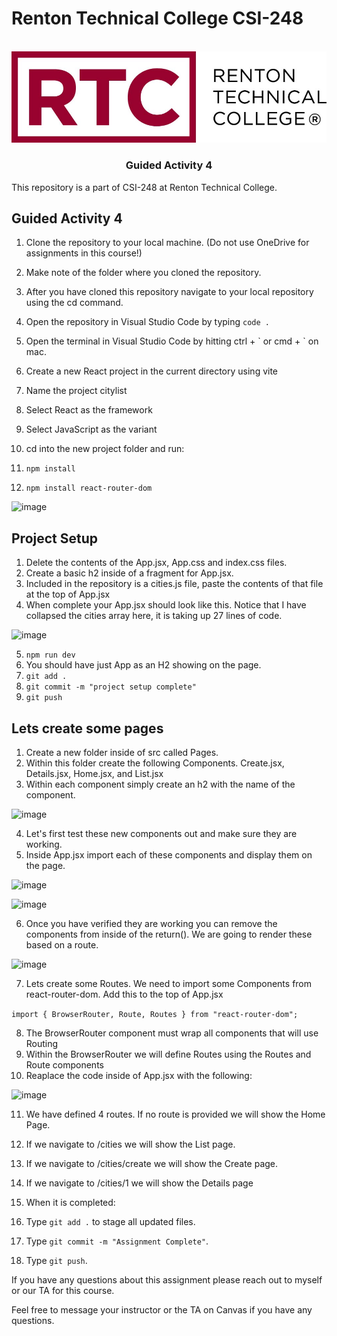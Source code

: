 # Renton Technical College CSI-248
<br />    

<div align="center">  
    <img src="logo.jpg" alt="Logo">
    <h3 align="center">Guided Activity 4</h3>
</div>

This repository is a part of CSI-248 at Renton Technical College.

## Guided Activity 4

1. Clone the repository to your local machine. (Do not use OneDrive for assignments in this course!)
2. Make note of the folder where you cloned the repository.
3. After you have cloned this repository navigate to your local repository using the cd command.
4. Open the repository in Visual Studio Code by typing `code .`

5. Open the terminal in Visual Studio Code by hitting ctrl + \` or cmd + \` on mac.
6. Create a new React project in the current directory using vite
7. Name the project citylist
8. Select React as the framework
9. Select JavaScript as the variant
10. cd into the new project folder and run:
11. `npm install`
12. `npm install react-router-dom`

![image](https://github.com/EmeryCSI/CSI248F23_GuidedActivity4/assets/102991550/65edb0e8-a79b-4efc-9460-1c352a86061e)


## Project Setup

1. Delete the contents of the App.jsx, App.css and index.css files.
2. Create a basic h2 inside of a fragment for App.jsx.
3. Included in the repository is a cities.js file, paste the contents of that file at the top of App.jsx
4. When complete your App.jsx should look like this. Notice that I have collapsed the cities array here, it is taking up 27 lines of code.

![image](https://github.com/EmeryCSI/CSI248F23_GuidedActivity4/assets/102991550/76d406d5-d1a2-4ac7-b4b9-e3f8fffab910)


5. `npm run dev`
6. You should have just App as an H2 showing on the page.
7. `git add .`
8. `git commit -m "project setup complete"`
9. `git push`

## Lets create some pages

1. Create a new folder inside of src called Pages.
2. Within this folder create the following Components. Create.jsx, Details.jsx, Home.jsx, and List.jsx
3. Within each component simply create an h2 with the name of the component.

![image](https://github.com/EmeryCSI/CSI248F23_GuidedActivity4/assets/102991550/367beb61-cb87-4c75-93ac-16f75d7c406e)


4. Let's first test these new components out and make sure they are working.
5. Inside App.jsx import each of these components and display them on the page.

![image](https://github.com/EmeryCSI/CSI248F23_GuidedActivity4/assets/102991550/c69f9fc6-9b38-46ae-ab36-e0e78d75964a)

![image](https://github.com/EmeryCSI/CSI248F23_GuidedActivity4/assets/102991550/d0f34534-ac0a-40e3-84cf-b7859ca06815)

6. Once you have verified they are working you can remove the components from inside of the return(). We are going to render these based on a route.

![image](https://github.com/EmeryCSI/CSI248F23_GuidedActivity4/assets/102991550/375d8ab1-0e14-46bd-b012-1c017b957649)

7. Lets create some Routes. We need to import some Components from react-router-dom. Add this to the top of App.jsx

```import { BrowserRouter, Route, Routes } from "react-router-dom";```

8. The BrowserRouter component must wrap all components that will use Routing
9. Within the BrowserRouter we will define Routes using the Routes and Route components
10. Reaplace the code inside of App.jsx with the following:

![image](https://github.com/EmeryCSI/CSI248F23_GuidedActivity4/assets/102991550/df53b001-c0a4-4f8b-8573-75d70922b219)

11. We have defined 4 routes. If no route is provided we will show the Home Page.
12. If we navigate to /cities we will show the List page.
13. If we navigate to /cities/create we will show the Create page.
14. If we navigate to /cities/1 we will show the Details page




19. When it is completed:
20. Type `git add .` to stage all updated files.
21. Type `git commit -m "Assignment Complete"`.
22. Type `git push`.

If you have any questions about this assignment please reach out to myself or our TA for this course. 



Feel free to message your instructor or the TA on Canvas if you have any questions.
